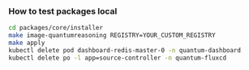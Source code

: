 ### How to test packages local

```bash
cd packages/core/installer
make image-quantumreasoning REGISTRY=YOUR_CUSTOM_REGISTRY
make apply
kubectl delete pod dashboard-redis-master-0 -n quantum-dashboard
kubectl delete po -l app=source-controller -n quantum-fluxcd
```
